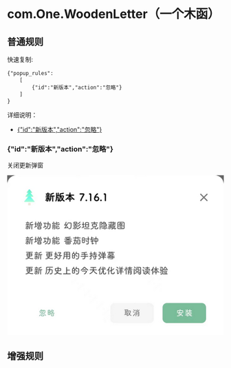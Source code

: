 # com.One.WoodenLetter（一个木函）

## 普通规则

快速复制:
```
{"popup_rules":
    [
        {"id":"新版本","action":"忽略"}
    ]
}
```
详细说明：
- [{"id":"新版本","action":"忽略"}](#id新版本action忽略)

### {"id":"新版本","action":"忽略"}
关闭更新弹窗

![](./assets/更新弹窗.jpg)


## 增强规则
